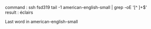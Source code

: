 command : ssh fsd319 tail -1 american-english-small | grep -oE '[^ ]+$'
result : éclairs

Last word in american-english-small
